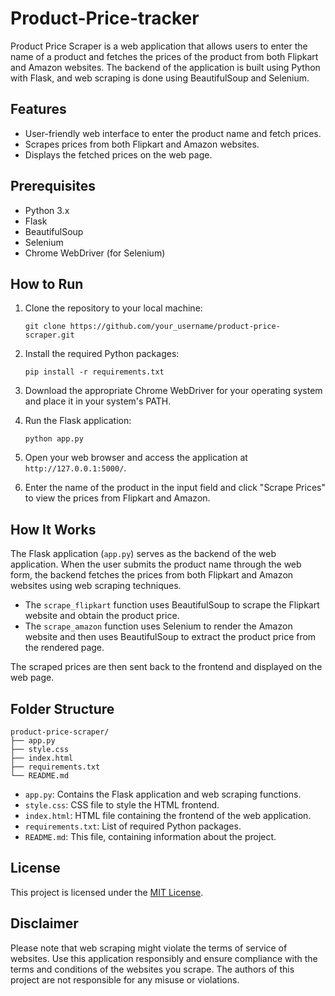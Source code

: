 # Product-Price-tracker

Product Price Scraper is a web application that allows users to enter the name of a product and fetches the prices of the product from both Flipkart and Amazon websites. The backend of the application is built using Python with Flask, and web scraping is done using BeautifulSoup and Selenium.

## Features

- User-friendly web interface to enter the product name and fetch prices.
- Scrapes prices from both Flipkart and Amazon websites.
- Displays the fetched prices on the web page.

## Prerequisites

- Python 3.x
- Flask
- BeautifulSoup
- Selenium
- Chrome WebDriver (for Selenium)

## How to Run

1. Clone the repository to your local machine:

   ```
   git clone https://github.com/your_username/product-price-scraper.git
   ```

2. Install the required Python packages:

   ```
   pip install -r requirements.txt
   ```

3. Download the appropriate Chrome WebDriver for your operating system and place it in your system's PATH.

4. Run the Flask application:

   ```
   python app.py
   ```

5. Open your web browser and access the application at `http://127.0.0.1:5000/`.

6. Enter the name of the product in the input field and click "Scrape Prices" to view the prices from Flipkart and Amazon.

## How It Works

The Flask application (`app.py`) serves as the backend of the web application. When the user submits the product name through the web form, the backend fetches the prices from both Flipkart and Amazon websites using web scraping techniques.

- The `scrape_flipkart` function uses BeautifulSoup to scrape the Flipkart website and obtain the product price.
- The `scrape_amazon` function uses Selenium to render the Amazon website and then uses BeautifulSoup to extract the product price from the rendered page.

The scraped prices are then sent back to the frontend and displayed on the web page.

## Folder Structure

```
product-price-scraper/
├── app.py
├── style.css
├── index.html
├── requirements.txt
└── README.md
```

- `app.py`: Contains the Flask application and web scraping functions.
- `style.css`: CSS file to style the HTML frontend.
- `index.html`: HTML file containing the frontend of the web application.
- `requirements.txt`: List of required Python packages.
- `README.md`: This file, containing information about the project.

## License

This project is licensed under the [MIT License](LICENSE).

## Disclaimer

Please note that web scraping might violate the terms of service of websites. Use this application responsibly and ensure compliance with the terms and conditions of the websites you scrape. The authors of this project are not responsible for any misuse or violations.
